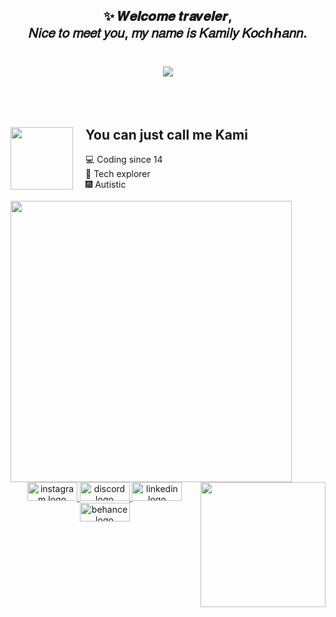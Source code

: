 <h2 align="center">✨ 𝑾𝒆𝒍𝒄𝒐𝒎𝒆 𝒕𝒓𝒂𝒗𝒆𝒍𝒆𝒓,<br> 𝑁𝑖𝑐𝑒 𝑡𝑜 𝑚𝑒𝑒𝑡 𝑦𝑜𝑢, 𝑚𝑦 𝑛𝑎𝑚𝑒 𝑖𝑠 𝐾𝑎𝑚𝑖𝑙𝑦 𝐾𝑜𝑐ℎℎ𝑎𝑛𝑛.</h2>


###
<br>
<div align="center">
  <img src="https://imgur.com/BYOO9Cz.gif">
</div>
<br><br><br>


  <h2><img src="https://media.tenor.com/ST1yMbfELuwAAAAj/genshin-genshin-impact.gif" width="100" align="left" style="margin-right: 20px;">   You can just call me Kami
</h2>
  
💻 Coding since 14 <br>
🔮 Tech explorer <br>
🎆 Autistic <br> <br>
ㅤㅤ <img src="https://cdn.discordapp.com/attachments/1334917110433976412/1336137404410495038/Tumblr_l_364691622140319.gif?ex=67a7fc6d&is=67a6aaed&hm=c5d0e7f28118eb744079d1f12fc2e643c19c8329ccb676a729d12888b2f9e99b&.gif" width="450" align="left" style="margin-right: 20px;"> <br> 

###

<img src="https://imgur.com/3Ewdmmu.png" align="right" height="200"  />

###

<div align="center">
  <a href="instagram.com/kamilykochhann" target="_blank">
    <img src="https://imgur.com/VYVF11H" width="80" height="30" alt="instagram logo"  />
  </a>
  <a href="https://discord.gg/rRfZJwhSc9" target="_blank">
    <img src="https://raw.githubusercontent.com/maurodesouza/profile-readme-generator/master/src/assets/icons/social/discord/default.svg" width="80" height="30" alt="discord logo"  />
  </a>
  <a href="https://www.linkedin.com/in/kamily-kochhann/" target="_blank">
    <img src="https://raw.githubusercontent.com/maurodesouza/profile-readme-generator/master/src/assets/icons/social/linkedin/default.svg" width="80" height="30" alt="linkedin logo"  />
  </a>
  <a href="https://www.behance.net/kamilykochhann" target="_blank">
    <img src="https://raw.githubusercontent.com/maurodesouza/profile-readme-generator/master/src/assets/icons/social/behance/default.svg" width="80" height="30" alt="behance logo"  />
  </a>
</div>

###
